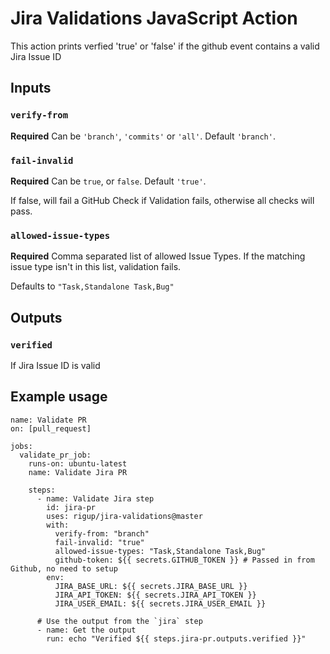 # Jira Validations JavaScript Action

This action prints verfied 'true' or 'false' if the github event contains a valid Jira Issue ID

## Inputs

### `verify-from`

**Required** Can be `'branch'`, `'commits'` or `'all'`. Default `'branch'`.

### `fail-invalid`

**Required** Can be `true`, or `false`. Default `'true'`.

If false, will fail a GitHub Check if Validation fails, otherwise all checks will pass.

### `allowed-issue-types`

**Required** Comma separated list of allowed Issue Types. If the matching issue type isn't in this list, validation fails.

Defaults to `"Task,Standalone Task,Bug"`

## Outputs

### `verified`

If Jira Issue ID is valid

## Example usage

```
name: Validate PR
on: [pull_request]

jobs:
  validate_pr_job:
    runs-on: ubuntu-latest
    name: Validate Jira PR

    steps:
      - name: Validate Jira step
        id: jira-pr
        uses: rigup/jira-validations@master
        with:
          verify-from: "branch"
          fail-invalid: "true"
          allowed-issue-types: "Task,Standalone Task,Bug"
          github-token: ${{ secrets.GITHUB_TOKEN }} # Passed in from Github, no need to setup
        env:
          JIRA_BASE_URL: ${{ secrets.JIRA_BASE_URL }}
          JIRA_API_TOKEN: ${{ secrets.JIRA_API_TOKEN }}
          JIRA_USER_EMAIL: ${{ secrets.JIRA_USER_EMAIL }}

      # Use the output from the `jira` step
      - name: Get the output
        run: echo "Verified ${{ steps.jira-pr.outputs.verified }}"

```
